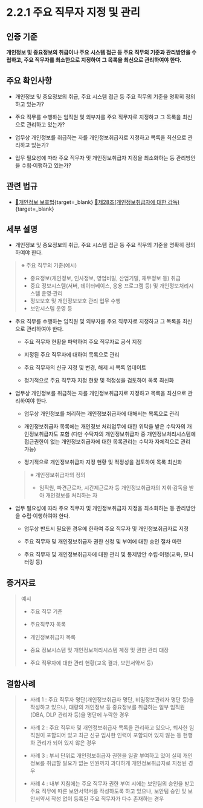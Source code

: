 # 2.2.1 주요 직무자 지정 및 관리

## 인증 기준

**개인정보 및 중요정보의 취급이나 주요 시스템 접근 등 주요 직무의 기준과 관리방안을 수립하고, 주요 직무자를 최소한으로 지정하여 그 목록을 최신으로 관리하여야 한다.**

## 주요 확인사항

- 개인정보 및 중요정보의 취급, 주요 시스템 접근 등 주요 직무의 기준을 명확히 정의하고 있는가?

- 주요 직무를 수행하는 임직원 및 외부자를 주요 직무자로 지정하고 그 목록을 최신으로 관리하고 있는가?

- 업무상 개인정보를 취급하는 자를 개인정보취급자로 지정하고 목록을 최신으로 관리하고 있는가?

- 업무 필요성에 따라 주요 직무자 및 개인정보취급자 지정을 최소화하는 등 관리방안을 수립·이행하고 있는가?

## 관련 법규

- [🔗개인정보 보호법](https://www.law.go.kr/법령/개인정보보호법/(20200805,16930,20200204)/제28조 "새 창에서 열기"){target=_blank} [🔗제28조(개인정보취급자에 대한 감독)](https://www.law.go.kr/법령/개인정보보호법/제28조 "새 창에서 열기"){target=_blank}

## 세부 설명

- 개인정보 및 중요정보의 취급, 주요 시스템 접근 등 주요 직무의 기준을 명확히 정의하여야 한다.
>
> ※ 주요 직무의 기준(예시)
>
> - 중요정보(개인정보, 인사정보, 영업비밀, 산업기밀, 재무정보 등) 취급
> - 중요 정보시스템(서버, 데이터베이스, 응용 프로그램 등) 및 개인정보처리시스템 운영·관리
> - 정보보호 및 개인정보보호 관리 업무 수행
> - 보안시스템 운영 등

- 주요 직무를 수행하는 임직원 및 외부자를 주요 직무자로 지정하고 그 목록을 최신으로 관리하여야 한다.

    - 주요 직무자 현황을 파악하여 주요 직무자로 공식 지정

    - 지정된 주요 직무자에 대하여 목록으로 관리

    - 주요 직무자의 신규 지정 및 변경, 해제 시 목록 업데이트

    - 정기적으로 주요 직무자 지정 현황 및 적정성을 검토하여 목록 최신화

- 업무상 개인정보를 취급하는 자를 개인정보취급자로 지정하고 목록을 최신으로 관리하여야 한다.

    - 업무상 개인정보를 처리하는 개인정보취급자에 대해서는 목록으로 관리

    - 개인정보취급자 목록에는 개인정보 처리업무에 대한 위탁을 받은 수탁자의 개인정보취급자도 포함
    (다만 수탁자의 개인정보취급자 중 개인정보처리시스템에 접근권한이 없는 개인정보취급자에 대한 목록관리는 수탁자 자체적으로 관리 가능)

    - 정기적으로 개인정보취급자 지정 현황 및 적정성을 검토하여 목록 최신화
    >
    > ※ 개인정보취급자의 정의
    >
    > - 임직원, 파견근로자, 시간제근로자 등 개인정보취급자의 지휘·감독을 받아 개인정보를 처리하는 자

- 업무 필요성에 따라 주요 직무자 및 개인정보취급자 지정을 최소화하는 등 관리방안을 수립·이행하여야 한다.

    - 업무상 반드시 필요한 경우에 한하여 주요 직무자 및 개인정보취급자로 지정

    - 주요 직무자 및 개인정보취급자 권한 신청 및 부여에 대한 승인 절차 마련

    - 주요 직무자 및 개인정보취급자에 대한 관리 및 통제방안 수립·이행(교육, 모니터링 등)

## 증거자료

> 예시
>
> - 주요 직무 기준
>
> - 주요직무자 목록
>
> - 개인정보취급자 목록
>
> - 중요 정보시스템 및 개인정보처리시스템 계정 및 권한 관리 대장
>
> - 주요 직무자에 대한 관리 현황(교육 결과, 보안서약서 등)

## 결함사례

> - 사례 1 : 주요 직무자 명단(개인정보취급자 명단, 비밀정보관리자 명단 등)을 작성하고 있으나, 대량의 개인정보 등 중요정보를 취급하는 일부 임직원(DBA, DLP 관리자 등)을 명단에 누락한 경우
>
> - 사례 2 : 주요 직무자 및 개인정보취급자 목록을 관리하고 있으나, 퇴사한 임직원이 포함되어 있고 최근 신규 입사한 인력이 포함되어 있지 않는 등 현행화 관리가 되어 있지 않은 경우
>
> - 사례 3 : 부서 단위로 개인정보취급자 권한을 일괄 부여하고 있어 실제 개인정보를 취급할 필요가 없는 인원까지 과다하게 개인정보취급자로 지정된 경우
>
> - 사례 4 : 내부 지침에는 주요 직무자 권한 부여 시에는 보안팀의 승인을 받고 주요 직무에 따른 보안서약서를 작성하도록 하고 있으나, 보안팀 승인 및 보안서약서 작성 없이 등록된 주요 직무자가 다수 존재하는 경우
